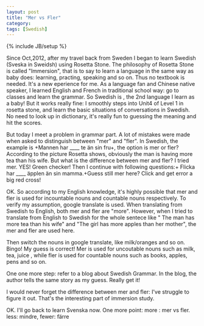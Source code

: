 ```yaml
---
layout: post
title: "Mer vs Fler"
category: 
tags: [Swedish]
---
```

{% include JB/setup %}

Since Oct,2012, after my travel back from Sweden I began to learn Swedish (Sveska in Sweidsh) using Rosetta Stone.
The philosophy of Rosetta Stone is called "Immersion", that is to say to learn a language in the same way as baby does: learning, practing, speaking and so on.
Thus no textbook is needed.
It's a new eperience for me. As a language fan and Chinese native speaker, I learned English and French in traditional school way: go to classes and learn the grammar. So Swedish is , the 2nd language I learn as a baby!
But it works really fine: I smoothly steps into Unit4 of Level 1 in rosetta stone, and learn the basic situations of conversations in Swedish. No need to look up in dictionary, it's really fun to guessing the meaning and hit the scores.


But today I meet a problem in grammar part. A lot of mistakes were made when asked to distinguish between "mer" and "fler".
In Swedish, the example is +Mannen har ____ te än sin fru+, the option is mer or fler?
According to the picture Rosetta shows, obviously the man is having more tea than his wife. But what is the difference between mer and fler?
I tried mer. YES! Green checker!
Then I continue with following questions:+ Flicka har ____ äpplen än sin mamma.+Guess still mer here? Click and get error a big red cross!

OK. So according to my English knowledge, it's highly possible that mer and fler is used for incountable nouns and countable nouns respectively.
To verify my assumption, google translate is used. When translating from Swedish to English, both mer and fler are "more". However, when I tried to translate from English to Swedish for the whole sentece like " The man has more tea than his wife" and "The girl has more apples than her mother", the mer and fler are used here. 

Then switch the nouns in google translate, like milk/oranges and so on. Bingo!
My guess is correct! Mer is used for uncoutable nouns such as milk, tea, juice , while fler is used for countable nouns such as books, apples, pens and so on.

One one more step: refer to a blog about Swedish Grammar. In the blog, the author tells the same story as my guess. Really get it!

I would never forget the difference between mer and fler: I've struggle to figure it out. That's the interesting part of immersion study.

OK. I'll go back to learn Svenska now. 
One more point: more : mer vs fler. less: mindre, fewer: färre
